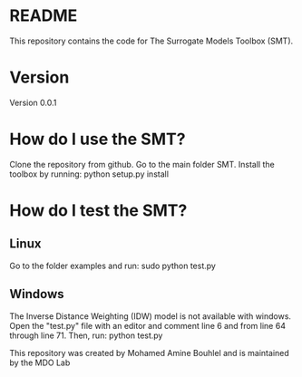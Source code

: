 # README
This repository contains the code for The Surrogate Models Toolbox (SMT).

# Version
Version 0.0.1

# How do I use the SMT?
Clone the repository from github.
Go to the main folder SMT.
Install the toolbox by running:
python setup.py install

# How do I test the SMT?
## Linux
Go to the folder examples and run:
sudo python test.py

## Windows
The Inverse Distance Weighting (IDW) model is not available with windows.
Open the "test.py" file with an editor and comment line 6 and from line
64 through line 71. Then, run:
python test.py

This repository was created by Mohamed Amine Bouhlel and is maintained by the MDO Lab
